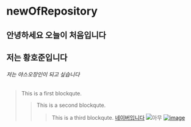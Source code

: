 # newOfRepository
## 안녕하세요 오늘이 처음입니다
## 저는 황호준입니다
###### 저는 야스오장인이 되고 싶습니다
> This is a first blockqute.
>	> This is a second blockqute.
>	>	> This is a third blockqute.
[네이버입니다](naver.com)
![아무](https://img.hankyung.com/photo/201812/50288_96898_3627.jpg)
[![image](https://user-images.githubusercontent.com/80079707/110879828-f9ea3500-8320-11eb-9f1d-18eab786ab2f.png)](https://www.youtube.com/watch?v=WabMISvn31khttps://www.youtube.com/watch?v=WabMISvn31k)
